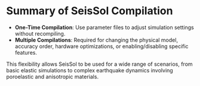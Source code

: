 # Summary of SeisSol Compilation

- **One-Time Compilation**: Use parameter files to adjust simulation settings without recompiling.
- **Multiple Compilations**: Required for changing the physical model, accuracy order, hardware optimizations, or enabling/disabling specific features.

This flexibility allows SeisSol to be used for a wide range of scenarios, from basic elastic simulations to complex earthquake dynamics involving poroelastic and anisotropic materials.
